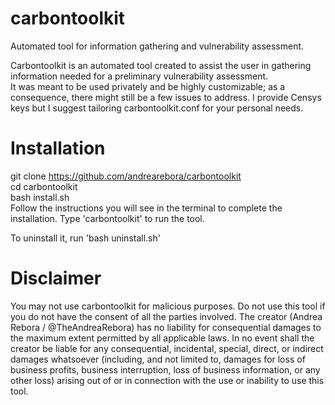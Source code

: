 # carbontoolkit
Automated tool for information gathering and vulnerability assessment.

Carbontoolkit is an automated tool created to assist the user in gathering information needed for a preliminary vulnerability assessment.  
It was meant to be used privately and be highly customizable; as a consequence, there might still be a few issues to address.
I provide Censys keys but I suggest tailoring carbontoolkit.conf for your personal needs.

# Installation
git clone https://github.com/andrearebora/carbontoolkit  
cd carbontoolkit  
bash install.sh  
Follow the instructions you will see in the terminal to complete the installation.
Type 'carbontoolkit' to run the tool.

To uninstall it, run 'bash uninstall.sh'

# Disclaimer
You may not use carbontoolkit for malicious purposes. Do not use this tool if you do not have the consent of all the parties involved. The creator (Andrea Rebora / @TheAndreaRebora) has no liability for consequential damages to the maximum extent permitted by all applicable laws. In no event shall the creator be liable for any consequential, incidental, special, direct, or indirect damages whatsoever (including, and not limited to, damages for loss of business profits, business interruption, loss of business information, or any other loss) arising out of or in connection with the use or inability to use this tool.
